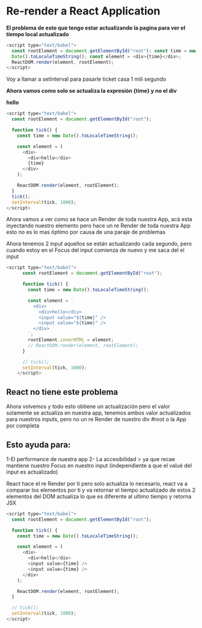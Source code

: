# Re-render a React Application

**El problema de esto que tengo estar actualizando la pagina para ver el tiempo local actualizado**

```js
<script type="text/babel">
  const rootElement = document.getElementById("root"); const time = new
  Date().toLocaleTimeString(); const element = <div>{time}</div>;
  ReactDOM.render(element, rootElement);
</script>
```

Voy a llamar a setInterval para pasarle ticket casa 1 mili segundo

**Ahora vamos como solo se actualiza la expresión {time} y no el div <div>hello</div>**

```js
<script type="text/babel">
  const rootElement = document.getElementById("root");

  function tick() {
    const time = new Date().toLocaleTimeString();

    const element = (
      <div>
        <div>hello</div>
        {time}
      </div>
    );

    ReactDOM.render(element, rootElement);
  }
  tick();
  setInterval(tick, 1000);
</script>
```

Ahora vamos a ver como se hace un Render de toda nuestra App, acá esta inyectando nuestro elemento pero hace un re Render de toda nuestra App esto no es lo mas óptimo por causa de una paraje de problemas

Ahora tenemos 2 input aquellos se están actualizando cada segundo, pero cuando estoy en el Focus del input comienza de nuevo y me saca del el input

```js
<script type="text/babel">
      const rootElement = document.getElementById("root");

      function tick() {
        const time = new Date().toLocaleTimeString();

        const element = `
          <div>
            <div>hello</div>
            <input value="${time}" />
            <input value="${time}" />
          </div>
        `;
        rootElement.innerHTML = element;
        // ReactDOM.render(element, rootElement);
      }

      // tick();
      setInterval(tick, 1000);
    </script>
```

## React no tiene este problema

Ahora volvemos y todo esto obtiene un actualización pero el valor solamente se actualiza en nuestra app, tenemos ambos valor actualizados para nuestros inputs, pero no un re Render de nuestro div #root o la App por completa

## Esto ayuda para:

1-El performance de nuestra app
2- La accesibilidad > ya que recae mantiene nuestro Focus en nuestro input (independiente a que el valué del input es actualizado)

React hace el re Render por ti pero solo actualiza lo necesario, react va a comparar los elementos por ti y va retornar el tiempo actualizado de estos 2 elementos del DOM actualiza lo que es diferente al ultimo tiempo y retorna JSX

```js
<script type="text/babel">
  const rootElement = document.getElementById("root");

  function tick() {
    const time = new Date().toLocaleTimeString();

    const element = (
      <div>
        <div>hello</div>
        <input value={time} />
        <input value={time} />
      </div>
    );

    ReactDOM.render(element, rootElement);
  }

  // tick();
  setInterval(tick, 1000);
</script>
```
